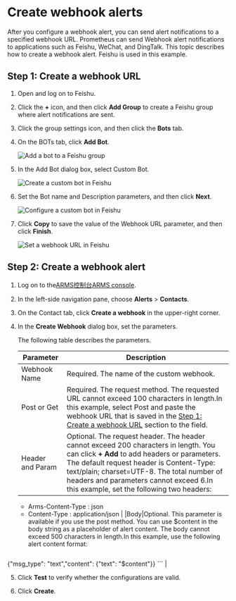 # Create webhook alerts

After you configure a webhook alert, you can send alert notifications to a specified webhook URL. Prometheus can send Webhook alert notifications to applications such as Feishu, WeChat, and DingTalk. This topic describes how to create a webhook alert. Feishu is used in this example.

## Step 1: Create a webhook URL

1.  Open and log on to Feishu.

2.  Click the **+** icon, and then click **Add Group** to create a Feishu group where alert notifications are sent.

3.  Click the group settings icon, and then click the **Bots** tab.

4.  On the BOTs tab, click **Add Bot**.

    ![Add a bot to a Feishu group](https://static-aliyun-doc.oss-accelerate.aliyuncs.com/assets/img/en-US/2648758061/p201547.png)

5.  In the Add Bot dialog box, select Custom Bot.

    ![Create a custom bot in Feishu](https://static-aliyun-doc.oss-accelerate.aliyuncs.com/assets/img/en-US/2648758061/p201572.png)

6.  Set the Bot name and Description parameters, and then click **Next**.

    ![Configure a custom bot in Feishu](https://static-aliyun-doc.oss-accelerate.aliyuncs.com/assets/img/en-US/2648758061/p201575.png)

7.  Click **Copy** to save the value of the Webhook URL parameter, and then click **Finish**.

    ![Set a webhook URL in Feishu](https://static-aliyun-doc.oss-accelerate.aliyuncs.com/assets/img/en-US/2648758061/p201577.png)


## Step 2: Create a webhook alert

1.  Log on to the[ARMS控制台](https://arms.console.aliyun.com/#/home)[ARMS console](https://arms-intl.console.aliyun.com/).

2.  In the left-side navigation pane, choose **Alerts** \> **Contacts**.

3.  On the Contact tab, click **Create a webhook** in the upper-right corner.

4.  In the **Create Webhook** dialog box, set the parameters.

    The following table describes the parameters.

    |Parameter|Description|
    |---------|-----------|
    |Webhook Name|Required. The name of the custom webhook.|
    |Post or Get|Required. The request method. The requested URL cannot exceed 100 characters in length.In this example, select Post and paste the webhook URL that is saved in the [Step 1: Create a webhook URL](#section_8mt_jx4_e7f) section to the field. |
    |Header and Param|Optional. The request header. The header cannot exceed 200 characters in length. You can click **+ Add** to add headers or parameters. The default request header is Content-Type: text/plain; charset=UTF-8. The total number of headers and parameters cannot exceed 6.In this example, set the following two headers:

    -   Arms-Content-Type : json
    -   Content-Type : application/json |
    |Body|Optional. This parameter is available if you use the post method. You can use $content in the body string as a placeholder of alert content. The body cannot exceed 500 characters in length.In this example, use the following alert content format:

    ```
{"msg_type": "text","content": {"text": "$content"}}
    ``` |

5.  Click **Test** to verify whether the configurations are valid.

6.  Click **Create**.


